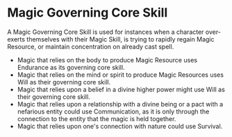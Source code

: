 # Magic Governing Core Skill

A Magic Governing Core Skill is used for instances when a character over-exerts themselves with their Magic Skill, is trying to rapidly regain Magic Resource, or maintain concentration on already cast spell.

* Magic that relies on the body to produce Magic Resource uses Endurance as its governing core skill.
* Magic that relies on the mind or spirit to produce Magic Resources uses Will as their governing core skill.
* Magic that relies upon a belief in a divine higher power might use Will as their governing core skill.
* Magic that relies upon a relationship with a divine being or a pact with a nefarious entity could use Communication, as it is only through the connection to the entity that the magic is held together.
* Magic that relies upon one's connection with nature could use Survival.
